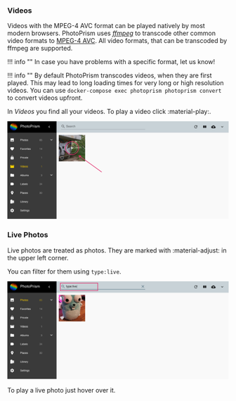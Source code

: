 ### Videos ###
Videos with the MPEG-4 AVC format can be played natively by most modern browsers.
PhotoPrism uses [*ffmpeg*](https://www.ffmpeg.org/documentation.html) to transcode
other common video formats to [MPEG-4 AVC](https://en.wikipedia.org/wiki/MPEG-4).
All video formats, that can be transcoded by ffmpeg are supported.

!!! info ""
    In case you have problems with a specific format, let us know!

!!! info ""
    By default PhotoPrism transcodes videos, when they are first played. This may lead to long loading times for very long or high resolution videos.
    You can use `docker-compose exec photoprism photoprism convert` to convert videos upfront.

In *Videos* you find all your videos. To play a video click :material-play:.

![Screenshot](img/video-1.png)

### Live Photos ###
Live photos are treated as photos.
They are marked with :material-adjust: in the upper left corner.

You can filter for them using `type:live`.

![Screenshot](img/live-photo.png)

To play a live photo just hover over it.
